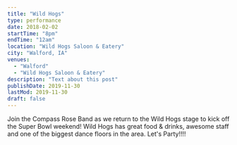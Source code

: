 ```yaml
---
title: "Wild Hogs"
type: performance
date: 2018-02-02
startTime: "8pm"
endTime: "12am"
location: "Wild Hogs Saloon & Eatery"
city: "Walford, IA"
venues:
  - "Walford"
  - "Wild Hogs Saloon & Eatery"
description: "Text about this post"
publishDate: 2019-11-30
lastMod: 2019-11-30
draft: false
---
```


Join the Compass Rose Band as we return to the Wild Hogs stage to kick off the Super Bowl weekend! Wild Hogs has great food & drinks, awesome staff and one of the biggest dance floors in the area. Let's Party!!!!
